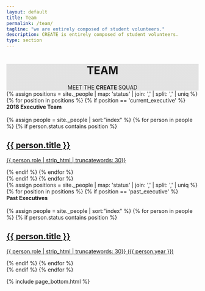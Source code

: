 ```yaml
---
layout: default
title: Team
permalink: /team/
tagline: "we are entirely composed of student volunteers."
description: CREATE is entirely composed of student volunteers.
type: section
---
```


<style type="text/css">
.team-cover {
  background-image: linear-gradient( rgba(0, 0, 0, 0.1), rgba(0, 0, 0, 0.1) ), url(/images/Cover/2018_team.jpg);
}
</style>

<div class="jumbotron general-cover team-cover" >
  <div class="wrapper">
    <center>
      <h1><b>TEAM</b></h1>
      <span>MEET THE <b>CREATE</b> SQUAD</span>
    </center>
  </div>
</div>

<!---- 2018 EXECUTIVES ---->
<div class="wrapper">
  {% assign positions = site._people | map: 'status' | join: ','  | split: ',' | uniq %}
  {% for position in positions %}
  {% if position == 'current_executive' %}
  <div class="postBody">
    <div class="manual-post">
      <div class="manual manual-title" id="{{ stat }}">
        <strong>2018 Executive Team</strong>
      </div>
    </div><br>
    <div class="row post-list">
      {% assign people = site._people | sort:"index" %}
      {% for person in people %}
      {% if person.status contains position %}
      <div class="col-4 col-md-4 col-sm-4 post-card-col">
          <div style="background: url('{{person.face-url}}'); background-size: cover"
              class="card">
              <a href="{{person.url}}">
                <div class="post-card-contents">
                    <h2>{{ person.title }}</h2>
                    <p>{{ person.role | strip_html | truncatewords: 30}}</p>
                </div>
              </a>
          </div>
      </div>
      {% endif %}
      {% endfor %}
    </div>
  </div>
  {% endif %}
  {% endfor %}
</div>

<!---- PAST EXECUTIVES ---->
<div class="wrapper">
  {% assign positions = site._people | map: 'status' | join: ','  | split: ',' | uniq %}
  {% for position in positions %}
  {% if position == 'past_executive' %}
  <div class="postBody">
    <div class="manual-post">
      <div class="manual manual-title" id="{{ stat }}">
        <strong>Past Executives</strong>
      </div>
    </div><br>
    <div class="row post-list">
      {% assign people = site._people | sort:"index" %}
      {% for person in people %}
      {% if person.status contains position %}
      <div class="col-4 col-md-4 col-sm-4 post-card-col">
          <div style="background: url('{{person.face-url}}'); background-size: cover"
              class="card">
              <a href="{{person.url}}">
                <div class="post-card-contents">
                    <h2>{{ person.title }}</h2>
                    <p>{{ person.role | strip_html | truncatewords: 30}} ({{ person.year }})</p>
                </div>
              </a>
          </div>
      </div>
      {% endif %}
      {% endfor %}
    </div>
  </div>
  {% endif %}
  {% endfor %}
</div>

{% include page_bottom.html %}